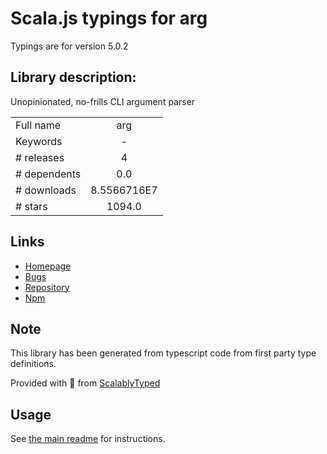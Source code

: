 
# Scala.js typings for arg

Typings are for version 5.0.2

## Library description:
Unopinionated, no-frills CLI argument parser

|                    |                 |
| ------------------ | :-------------: |
| Full name          | arg |
| Keywords           | - |
| # releases         | 4 |
| # dependents       | 0.0 |
| # downloads        | 8.5566716E7 |
| # stars            | 1094.0 |

## Links
- [Homepage](https://github.com/vercel/arg#readme)
- [Bugs](https://github.com/vercel/arg/issues)
- [Repository](https://github.com/vercel/arg)
- [Npm](https://www.npmjs.com/package/arg)
    


## Note
This library has been generated from typescript code from first party type definitions.

Provided with :purple_heart: from [ScalablyTyped](https://github.com/oyvindberg/ScalablyTyped)

## Usage
See [the main readme](../../readme.md) for instructions.


